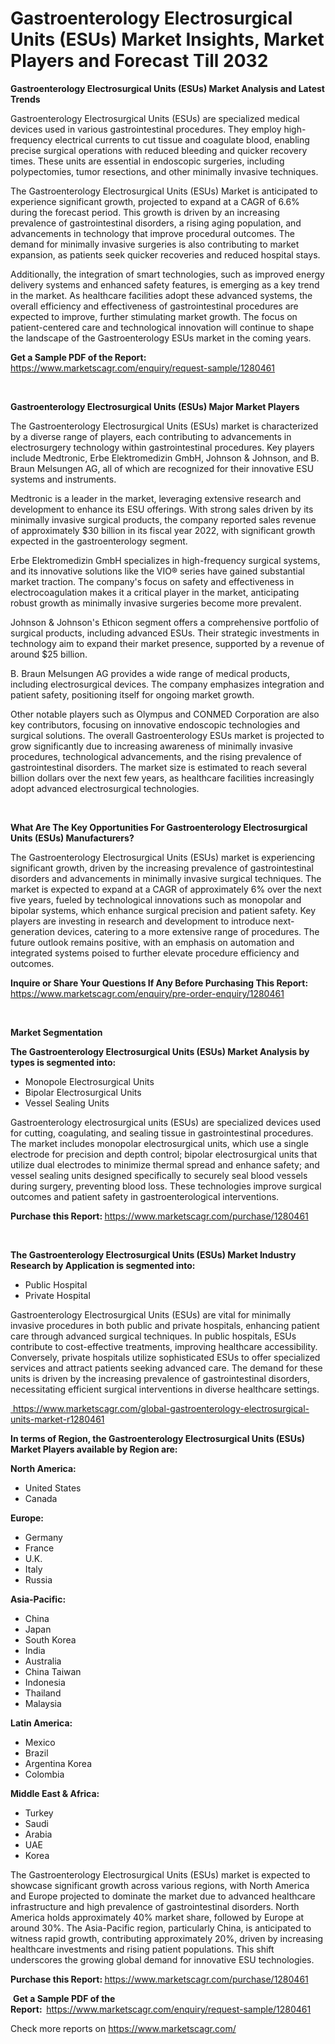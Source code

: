 <p><h1>Gastroenterology Electrosurgical Units (ESUs) Market Insights, Market Players and Forecast Till 2032</h1></p><p><strong>Gastroenterology Electrosurgical Units (ESUs) Market Analysis and Latest Trends</strong></p>
<p><p>Gastroenterology Electrosurgical Units (ESUs) are specialized medical devices used in various gastrointestinal procedures. They employ high-frequency electrical currents to cut tissue and coagulate blood, enabling precise surgical operations with reduced bleeding and quicker recovery times. These units are essential in endoscopic surgeries, including polypectomies, tumor resections, and other minimally invasive techniques.</p><p>The Gastroenterology Electrosurgical Units (ESUs) Market is anticipated to experience significant growth, projected to expand at a CAGR of 6.6% during the forecast period. This growth is driven by an increasing prevalence of gastrointestinal disorders, a rising aging population, and advancements in technology that improve procedural outcomes. The demand for minimally invasive surgeries is also contributing to market expansion, as patients seek quicker recoveries and reduced hospital stays.</p><p>Additionally, the integration of smart technologies, such as improved energy delivery systems and enhanced safety features, is emerging as a key trend in the market. As healthcare facilities adopt these advanced systems, the overall efficiency and effectiveness of gastrointestinal procedures are expected to improve, further stimulating market growth. The focus on patient-centered care and technological innovation will continue to shape the landscape of the Gastroenterology ESUs market in the coming years.</p></p>
<p><strong>Get a Sample PDF of the Report:&nbsp;</strong> <a href="https://www.marketscagr.com/enquiry/request-sample/1280461?utm_campaign=2460&utm_medium=2&utm_source=Github&utm_content=ia&utm_term=24032025&utm_id=gastroenterology-electrosurgical-units-esus">https://www.marketscagr.com/enquiry/request-sample/1280461</a></p>
<p>&nbsp;</p>
<p><strong>Gastroenterology Electrosurgical Units (ESUs) Major Market Players</strong></p>
<p><p>The Gastroenterology Electrosurgical Units (ESUs) market is characterized by a diverse range of players, each contributing to advancements in electrosurgery technology within gastrointestinal procedures. Key players include Medtronic, Erbe Elektromedizin GmbH, Johnson & Johnson, and B. Braun Melsungen AG, all of which are recognized for their innovative ESU systems and instruments.</p><p>Medtronic is a leader in the market, leveraging extensive research and development to enhance its ESU offerings. With strong sales driven by its minimally invasive surgical products, the company reported sales revenue of approximately $30 billion in its fiscal year 2022, with significant growth expected in the gastroenterology segment.</p><p>Erbe Elektromedizin GmbH specializes in high-frequency surgical systems, and its innovative solutions like the VIO® series have gained substantial market traction. The company's focus on safety and effectiveness in electrocoagulation makes it a critical player in the market, anticipating robust growth as minimally invasive surgeries become more prevalent.</p><p>Johnson & Johnson's Ethicon segment offers a comprehensive portfolio of surgical products, including advanced ESUs. Their strategic investments in technology aim to expand their market presence, supported by a revenue of around $25 billion.</p><p>B. Braun Melsungen AG provides a wide range of medical products, including electrosurgical devices. The company emphasizes integration and patient safety, positioning itself for ongoing market growth.</p><p>Other notable players such as Olympus and CONMED Corporation are also key contributors, focusing on innovative endoscopic technologies and surgical solutions. The overall Gastroenterology ESUs market is projected to grow significantly due to increasing awareness of minimally invasive procedures, technological advancements, and the rising prevalence of gastrointestinal disorders. The market size is estimated to reach several billion dollars over the next few years, as healthcare facilities increasingly adopt advanced electrosurgical technologies.</p></p>
<p>&nbsp;</p>
<p><strong>What Are The Key Opportunities For Gastroenterology Electrosurgical Units (ESUs) Manufacturers?</strong></p>
<p><p>The Gastroenterology Electrosurgical Units (ESUs) market is experiencing significant growth, driven by the increasing prevalence of gastrointestinal disorders and advancements in minimally invasive surgical techniques. The market is expected to expand at a CAGR of approximately 6% over the next five years, fueled by technological innovations such as monopolar and bipolar systems, which enhance surgical precision and patient safety. Key players are investing in research and development to introduce next-generation devices, catering to a more extensive range of procedures. The future outlook remains positive, with an emphasis on automation and integrated systems poised to further elevate procedure efficiency and outcomes.</p></p>
<p><strong>Inquire or Share Your Questions If Any Before Purchasing This Report:</strong> <a href="https://www.marketscagr.com/enquiry/pre-order-enquiry/1280461?utm_campaign=2460&utm_medium=2&utm_source=Github&utm_content=ia&utm_term=24032025&utm_id=gastroenterology-electrosurgical-units-esus">https://www.marketscagr.com/enquiry/pre-order-enquiry/1280461</a></p>
<p>&nbsp;</p>
<p><strong>Market Segmentation</strong></p>
<p><strong>The Gastroenterology Electrosurgical Units (ESUs) Market Analysis by types is segmented into:</strong></p>
<p><ul><li>Monopole Electrosurgical Units</li><li>Bipolar Electrosurgical Units</li><li>Vessel Sealing Units</li></ul></p>
<p><p>Gastroenterology electrosurgical units (ESUs) are specialized devices used for cutting, coagulating, and sealing tissue in gastrointestinal procedures. The market includes monopolar electrosurgical units, which use a single electrode for precision and depth control; bipolar electrosurgical units that utilize dual electrodes to minimize thermal spread and enhance safety; and vessel sealing units designed specifically to securely seal blood vessels during surgery, preventing blood loss. These technologies improve surgical outcomes and patient safety in gastroenterological interventions.</p></p>
<p><strong>Purchase this Report:&nbsp;</strong><a href="https://www.marketscagr.com/purchase/1280461?utm_campaign=2460&utm_medium=2&utm_source=Github&utm_content=ia&utm_term=24032025&utm_id=gastroenterology-electrosurgical-units-esus">https://www.marketscagr.com/purchase/1280461</a></p>
<p>&nbsp;</p>
<p><strong>The Gastroenterology Electrosurgical Units (ESUs) Market Industry Research by Application is segmented into:</strong></p>
<p><ul><li>Public Hospital</li><li>Private Hospital</li></ul></p>
<p><p>Gastroenterology Electrosurgical Units (ESUs) are vital for minimally invasive procedures in both public and private hospitals, enhancing patient care through advanced surgical techniques. In public hospitals, ESUs contribute to cost-effective treatments, improving healthcare accessibility. Conversely, private hospitals utilize sophisticated ESUs to offer specialized services and attract patients seeking advanced care. The demand for these units is driven by the increasing prevalence of gastrointestinal disorders, necessitating efficient surgical interventions in diverse healthcare settings.</p></p>
<p><a href="https://www.marketscagr.com/global-gastroenterology-electrosurgical-units-market-r1280461?utm_campaign=2460&utm_medium=2&utm_source=Github&utm_content=ia&utm_term=24032025&utm_id=gastroenterology-electrosurgical-units-esus">&nbsp;https://www.marketscagr.com/global-gastroenterology-electrosurgical-units-market-r1280461</a></p>
<p><strong>In terms of Region, the Gastroenterology Electrosurgical Units (ESUs) Market Players available by Region are:</strong></p>
<p>
    <p> <strong> North America: </strong>
        <ul>
            <li>United States</li>
            <li>Canada</li>
        </ul>
        </p> 
    <p> <strong> Europe: </strong>
        <ul>
            <li>Germany</li>
            <li>France</li>
            <li>U.K.</li>
            <li>Italy</li>
            <li>Russia</li>
        </ul>
        </p> 
    <p> <strong> Asia-Pacific: </strong>
        <ul>
            <li>China</li>
            <li>Japan</li>
            <li>South Korea</li>
            <li>India</li>
            <li>Australia</li>
            <li>China Taiwan</li>
            <li>Indonesia</li>
            <li>Thailand</li>
            <li>Malaysia</li>
        </ul>
        </p> 
    <p> <strong> Latin America: </strong>
        <ul>
            <li>Mexico</li>
            <li>Brazil</li>
            <li>Argentina Korea</li>
            <li>Colombia</li>
        </ul>
        </p> 
    <p> <strong> Middle East & Africa: </strong>
        <ul>
            <li>Turkey</li>
            <li>Saudi</li>
            <li>Arabia</li>
            <li>UAE</li>
            <li>Korea</li>
        </ul>
    </p>
    </p>
<p><p>The Gastroenterology Electrosurgical Units (ESUs) market is expected to showcase significant growth across various regions, with North America and Europe projected to dominate the market due to advanced healthcare infrastructure and high prevalence of gastrointestinal disorders. North America holds approximately 40% market share, followed by Europe at around 30%. The Asia-Pacific region, particularly China, is anticipated to witness rapid growth, contributing approximately 20%, driven by increasing healthcare investments and rising patient populations. This shift underscores the growing global demand for innovative ESU technologies.</p></p>
<p><strong>Purchase this Report: </strong><a href="https://www.marketscagr.com/purchase/1280461?utm_campaign=2460&utm_medium=2&utm_source=Github&utm_content=ia&utm_term=24032025&utm_id=gastroenterology-electrosurgical-units-esus">https://www.marketscagr.com/purchase/1280461</a></p>
<p>&nbsp;<strong>Get a Sample PDF of the Report:&nbsp;&nbsp;</strong><a href="https://www.marketscagr.com/enquiry/request-sample/1280461?utm_campaign=2460&utm_medium=2&utm_source=Github&utm_content=ia&utm_term=24032025&utm_id=gastroenterology-electrosurgical-units-esus">https://www.marketscagr.com/enquiry/request-sample/1280461</a></p>
<p><strong></strong></p>
<p>Check more reports on <a href="https://www.marketscagr.com/?utm_campaign=2460&utm_medium=2&utm_source=Github&utm_content=ia&utm_term=24032025&utm_id=gastroenterology-electrosurgical-units-esus">https://www.marketscagr.com/</a></p>